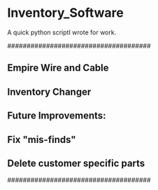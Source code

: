 Inventory_Software
==================

A quick python scriptI wrote for work. 

#####################################
##  Empire Wire and Cable          ##
##    Inventory Changer            ##
##                                 ##
## Future Improvements:            ##
## Fix "mis-finds"                 ##
## Delete customer specific parts  ##
#####################################
